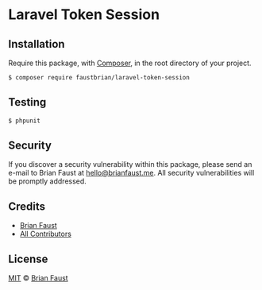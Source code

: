 # Laravel Token Session

## Installation

Require this package, with [Composer](https://getcomposer.org/), in the root directory of your project.

``` bash
$ composer require faustbrian/laravel-token-session
```

## Testing

``` bash
$ phpunit
```

## Security

If you discover a security vulnerability within this package, please send an e-mail to Brian Faust at hello@brianfaust.me. All security vulnerabilities will be promptly addressed.

## Credits

- [Brian Faust](https://github.com/faustbrian)
- [All Contributors](../../contributors)

## License

[MIT](LICENSE) © [Brian Faust](https://brianfaust.me)
